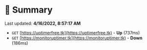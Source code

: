 # 📖 Summary
Last updated: **4/16/2022, 8:57:17 AM**

- `GET` [https://uptimerfree.tk](https://uptimerfree.tk) - **Up** (737ms)
- `GET` [https://monitoruptimer.tk](https://monitoruptimer.tk) - **Down** (186ms)
